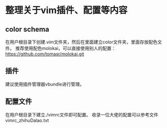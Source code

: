 # 整理关于vim插件、配置等内容

## color schema

在用户根目录下创建.vim文件夹，然后在里面建立color文件夹，里面存放配色文件。
推荐使用配色molokai，可以直接使用别人的配置：https://github.com/tomasr/molokai.git

## 插件

建议使用插件管理器vbundle进行管理。

## 配置文件

在用户根目录下建立./vimrc文件即可配置。
收录一位大佬的配置可以参考文件vimrc_zhihuDalao.txt